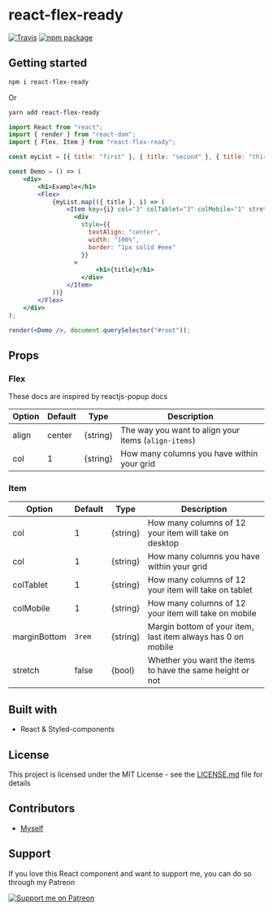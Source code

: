 # react-flex-ready

[![Travis][build-badge]][build]
[![npm package][npm-badge]][npm]

[build-badge]: https://img.shields.io/travis/smakosh/react-flex-ready/master.png?style=flat-square
[build]: https://travis-ci.org/smakosh/react-flex-ready

[npm-badge]: https://img.shields.io/npm/v/npm-package.png?style=flat-square
[npm]: https://www.npmjs.org/package/react-flex-ready

## Getting started

```bash
npm i react-flex-ready
```

Or

```bash
yarn add react-flex-ready
```

```jsx
import React from "react";
import { render } from "react-dom";
import { Flex, Item } from "react-flex-ready";

const myList = [{ title: "first" }, { title: "second" }, { title: "third" }];

const Demo = () => (
    <div>
        <h1>Example</h1>
        <Flex>
            {myList.map(({ title }, i) => (
                <Item key={i} col="3" colTablet="3" colMobile="1" stretch>
                  <div
                    style={{
                      textAlign: "center",
                      width: "100%",
                      border: "1px solid #eee"
                    }}
                  >
                        <h1>{title}</h1>
                    </div>
                </Item>
            ))}
        </Flex>
    </div>
);

render(<Demo />, document.querySelector("#root"));
```

## Props

### Flex

These docs are inspired by reactjs-popup docs

| Option               | Default           | Type           | Description                                                                                                                                                                                                                                                           |
| -------------------- | ----------------- | -------------- | --------------------------------------------------------------------------------------------------------------------------------------------------------------------------------------------------------------------------------------------------------------------- |
| align              | center                  | {string}    | The way you want to align your items (`align-items`)                                                                                                                                                                                                            |
| col                 | 1                  | {string}         | How many columns you have within your grid

### Item

| Option               | Default           | Type           | Description                                                                                                                                                                                                                                                           |
| -------------------- | ----------------- | -------------- | --------------------------------------------------------------------------------------------------------------------------------------------------------------------------------------------------------------------------------------------------------------------- |
| col              | 1                  | {string}    | How many columns of 12 your item will take on desktop                                                                                                                                                                                                            |
| col                 | 1                  | {string}         | How many columns you have within your grid
| colTablet              | 1                  | {string}    | How many columns of 12 your item will take on tablet
| colMobile                 | 1                  | {string}         | How many columns of 12 your item will take on mobile
| marginBottom              | `3rem`                  | {string}    | Margin bottom of your item, last item always has 0 on mobile
| stretch                 | false                  | {bool}         | Whether you want the items to have the same height or not

## Built with

- React & Styled-components

## License

This project is licensed under the MIT License - see the [LICENSE.md](LICENSE.md) file for details

## Contributors

- [Myself](https://smakosh.com)

## Support

If you love this React component and want to support me, you can do so through my Patreon

[![Support me on Patreon](https://c5.patreon.com/external/logo/become_a_patron_button.png)](https://www.patreon.com/smakosh)
